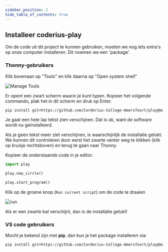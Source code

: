 ```yaml
---
sidebar_position: 2
hide_table_of_contents: true
---
```


## Installeer coderius-play
Om de code uit dit project te kunnen gebruiken, moeten we nog iets extra's op onze computer installeren. Dit noemen we een 'package'.

### Thonny-gebruikers
Klik bovenaan op "Tools" en klik daarna op "Open system shell"

![Manage Tools](@site/static/img/thonny_system_shell.png)

Er opent een zwart scherm waarin je kunt typen.
Kopieer het volgende commando, plak het in dit scherm en druk op Enter.

```bash
pip install git+https://github.com/Corderius-College-Amersfoort/play@major-refactors
```

Je gaat een hele lap tekst zien verschijnen. Dat is ok, want de software wordt nu geïnstalleerd.

Als je geen tekst meer ziet verschijnen, is waarschijnlijk de installatie gelukt.
We kunnen dit controleren door eerst het zwarte venter weg te klikken (klik op kruisje rechtsboven) en terug te gaan naar Thonny.

Kopieer de onderstaande code in je editor:
```python
import play

play.new_circle()

play.start_program()
```

Klik op de groene knop (`Run current script`) om de code te draaien

![run](@site/static/img/thonny_run_current_script.png)

Als er een zwarte bal verschijnt, dan is de installatie gelukt!

### VS code gebruikers

Mocht je bekend zijn met **pip**, dan kun je het package installeren via:
```bash
pip install git+https://github.com/Corderius-College-Amersfoort/play@major-refactors
```
